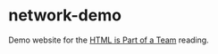 # network-demo
Demo website for the [HTML is Part of a Team](https://www.webucator.com/self-paced-courses/lesson-activity/html-is-part-of-a-team-from-a-quick-overview-of-we/) reading.
